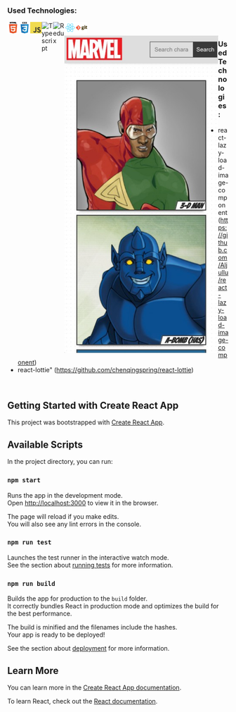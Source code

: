 ### Used Technologies:
[<img align="left" alt="HTML" width="26px" src="https://raw.githubusercontent.com/github/explore/80688e429a7d4ef2fca1e82350fe8e3517d3494d/topics/html/html.png" />](https://tr.wikipedia.org/wiki/HTML)

[<img align="left" alt="Css"  width="26px" src="https://raw.githubusercontent.com/github/explore/80688e429a7d4ef2fca1e82350fe8e3517d3494d/topics/css/css.png" />](https://tr.wikipedia.org/wiki/CSS)


[<img align="left" alt="JavaScript" width="26px" src="https://raw.githubusercontent.com/github/explore/80688e429a7d4ef2fca1e82350fe8e3517d3494d/topics/javascript/javascript.png" />](https://www.javascript.com/)

[<img align="left" alt="Typescript" width="26px" src="https://camo.githubusercontent.com/b5ad393b601862f37682ab5fd3278139e8d7a49968ba8af9261075024fdc4c84/687474703a2f2f646d2e676c2f6173736574732f747970657363726970744c6f676f2e706e67" />](https://www.typescriptlang.org/)

[<img align="left" alt="Redux" width="26px" src="https://ysoftaoglu.com/static/4912f6d800e1b75354e0b5d4794e1856/77d69/redux-nedir.png" />](https://redux.js.org/)

[<img align="left" alt="React" width="26px" src="https://raw.githubusercontent.com/github/explore/80688e429a7d4ef2fca1e82350fe8e3517d3494d/topics/react/react.png" />](https://tr.reactjs.org/)


[<img align="left" alt="git" width="26px" src="https://raw.githubusercontent.com/github/explore/80688e429a7d4ef2fca1e82350fe8e3517d3494d/topics/git/git.png" />](https://git-scm.com/)

&nbsp;

[<img align="left" alt="git" src="https://github.com/tlgync/path-marvel/blob/master/gitImage/360x740.png?raw=true" width="350" />](https://git-scm.com/)

### Used Technologies:

- react-lazy-load-image-component (https://github.com/Aljullu/react-lazy-load-image-component)
- react-lottie" (https://github.com/chenqingspring/react-lottie)

&nbsp;
&nbsp;
&nbsp;

## Getting Started with Create React App

This project was bootstrapped with [Create React App](https://github.com/facebook/create-react-app).

## Available Scripts

In the project directory, you can run:

### `npm start`

Runs the app in the development mode.\
Open [http://localhost:3000](http://localhost:3000) to view it in the browser.

The page will reload if you make edits.\
You will also see any lint errors in the console.

### `npm run test`

Launches the test runner in the interactive watch mode.\
See the section about [running tests](https://facebook.github.io/create-react-app/docs/running-tests) for more information.

### `npm run build`

Builds the app for production to the `build` folder.\
It correctly bundles React in production mode and optimizes the build for the best performance.

The build is minified and the filenames include the hashes.\
Your app is ready to be deployed!

See the section about [deployment](https://facebook.github.io/create-react-app/docs/deployment) for more information.


## Learn More

You can learn more in the [Create React App documentation](https://facebook.github.io/create-react-app/docs/getting-started).

To learn React, check out the [React documentation](https://reactjs.org/).
